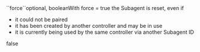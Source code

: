 <tr><td>``force``</td><td>optional, boolean</td><td>With force = true the Subagent is reset, even if
<ul>
    <li>it could not be paired</li>
    <li>it has been created by another controller and may be in use</li>
    <li>it is currently being used by the same controller via another Subagent ID</li>
</ul></td><td></td><td>false</td></tr>